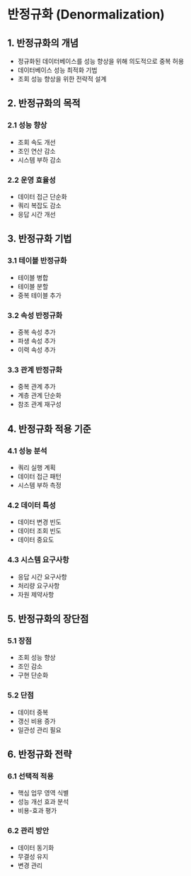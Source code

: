 # 반정규화 (Denormalization)

## 1. 반정규화의 개념
- 정규화된 데이터베이스를 성능 향상을 위해 의도적으로 중복 허용
- 데이터베이스 성능 최적화 기법
- 조회 성능 향상을 위한 전략적 설계

## 2. 반정규화의 목적

### 2.1 성능 향상
- 조회 속도 개선
- 조인 연산 감소
- 시스템 부하 감소

### 2.2 운영 효율성
- 데이터 접근 단순화
- 쿼리 복잡도 감소
- 응답 시간 개선

## 3. 반정규화 기법

### 3.1 테이블 반정규화
- 테이블 병합
- 테이블 분할
- 중복 테이블 추가

### 3.2 속성 반정규화
- 중복 속성 추가
- 파생 속성 추가
- 이력 속성 추가

### 3.3 관계 반정규화
- 중복 관계 추가
- 계층 관계 단순화
- 참조 관계 재구성

## 4. 반정규화 적용 기준

### 4.1 성능 분석
- 쿼리 실행 계획
- 데이터 접근 패턴
- 시스템 부하 측정

### 4.2 데이터 특성
- 데이터 변경 빈도
- 데이터 조회 빈도
- 데이터 중요도

### 4.3 시스템 요구사항
- 응답 시간 요구사항
- 처리량 요구사항
- 자원 제약사항

## 5. 반정규화의 장단점

### 5.1 장점
- 조회 성능 향상
- 조인 감소
- 구현 단순화

### 5.2 단점
- 데이터 중복
- 갱신 비용 증가
- 일관성 관리 필요

## 6. 반정규화 전략

### 6.1 선택적 적용
- 핵심 업무 영역 식별
- 성능 개선 효과 분석
- 비용-효과 평가

### 6.2 관리 방안
- 데이터 동기화
- 무결성 유지
- 변경 관리
